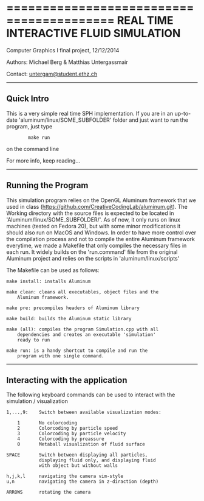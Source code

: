 =========================================
REAL TIME INTERACTIVE FLUID SIMULATION
=========================================

Computer Graphics I final project, 12/12/2014

Authors: Michael Berg & Matthias Untergassmair

Contact: untergam@student.ethz.ch



-----------------------------------------
Quick Intro
-----------------------------------------
This is a very simple real time SPH implementation.
If you are in an up-to-date 'aluminum/linux/SOME_SUBFOLDER' folder
and just want to run the program, just type

			make run
			
on the command line

For more info, keep reading...


-----------------------------------------
Running the Program
-----------------------------------------
This simulation program relies on the OpenGL Aluminum framework 
that we used in class (https://github.com/CreativeCodingLab/aluminum.git).
The Working directory with the source files is expected to be 
located in 'Aluminum/linux/SOME_SUBFOLDER/'.
As of now, it only runs on linux machines (tested on Fedora 20),
but with some minor modifications it should also run on MacOS 
and Windows.
In order to have more control over the compilation process and 
not to compile the entire Aluminum framework everytime, we made 
a Makefile that only compiles the necessary files in each run.
It widely builds on the 'run.command' file from the original
Aluminum project and relies on the scripts in
'aluminum/linux/scripts'

The Makefile can be used as follows:

	make install: installs Aluminum

	make clean: cleans all executables, object files and the
		Aluminum framework.

	make pre: precompiles headers of Aluminum library

	make build: builds the Aluminum static library

	make (all): compiles the program Simulation.cpp with all
		dependencies and creates an executable 'simulation'
		ready to run

	make run: is a handy shortcut to compile and run the 
		program with one single command.


-----------------------------------------
Interacting with the application
-----------------------------------------
The following keyboard commands can be used to interact with
the simulation / visualization

	1,...,9:	Switch between available visualization modes:

		1		No colorcoding
		2		Colorcoding by particle speed
		3		Colorcoding by particle velocity
		4		Colorcoding by preassure
		0		Metaball visualization of fluid surface

	SPACE		Switch between displaying all particles,
				displaying fluid only, and displaying fluid
				with object but without walls

	h,j,k,l		navigating the camera vim-style
	u,n			navigating the camera in z-diraction (depth)

	ARROWS		rotating the camera
